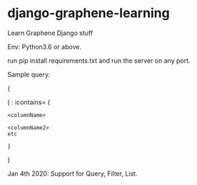 # django-graphene-learning
Learn Graphene Django stuff

Env: Python3.6 or above. 

run pip install requirements.txt and run the server on any port.

Sample query: 

{

  <tableName> (<columnName> : icontains=<someString> {
  
    <columnName>
    
    <columnName2>
    etc
    
    }

}


Jan 4th 2020:
Support for Query, Filter, List. 
